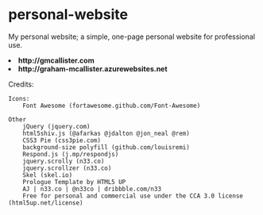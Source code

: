 # personal-website
My personal website; a simple, one-page personal website for professional use.

  <li><b>http://gmcallister.com</b>
  <li><b>http://graham-mcallister.azurewebsites.net</b>
  
  





Credits:

	Icons:
		Font Awesome (fortawesome.github.com/Font-Awesome)

	Other
		jQuery (jquery.com)
		html5shiv.js (@afarkas @jdalton @jon_neal @rem)
		CSS3 Pie (css3pie.com)
		background-size polyfill (github.com/louisremi)
		Respond.js (j.mp/respondjs)
		jquery.scrolly (n33.co)
		jquery.scrollzer (n33.co)
		Skel (skel.io)
		Prologue Template by HTML5 UP
		AJ | n33.co | @n33co | dribbble.com/n33
		Free for personal and commercial use under the CCA 3.0 license (html5up.net/license)
